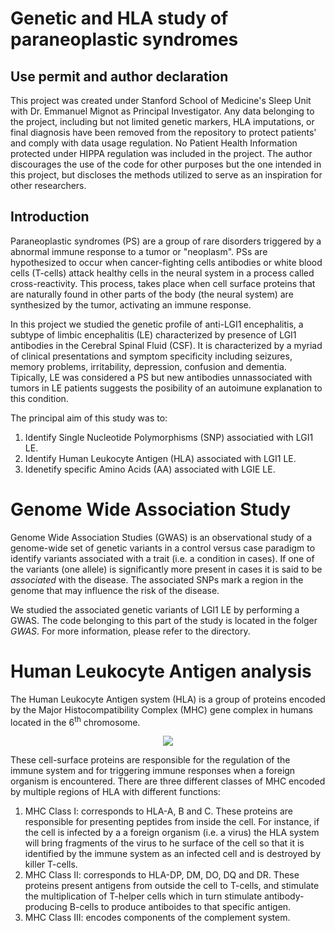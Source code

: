 # Genetic and HLA study of paraneoplastic syndromes 

## Use permit and author declaration 
This project was created under Stanford School of Medicine's Sleep Unit with Dr. Emmanuel Mignot as Principal Investigator. Any data belonging to the project, including but not limited genetic markers, HLA imputations, or final diagnosis have been removed from the repository to protect patients' and comply with data usage regulation. No Patient Health Information protected under HIPPA regulation was included in the project. The author discourages the use of the code for other purposes but the one intended in this project, but discloses the methods utilized to serve as an inspiration for other researchers.  

## Introduction 

Paraneoplastic syndromes (PS) are a group of rare disorders triggered by a abnormal immune response to a tumor or "neoplasm". PSs are hypothesized to occur when cancer-fighting cells antibodies or white blood cells (T-cells) attack healthy cells in the neural system in a process called cross-reactivity. This process, takes place when cell surface proteins that are naturally found in other parts of the body (the neural system) are synthesized by the tumor, activating an immune response.

In this project we studied the genetic profile of anti-LGI1 encephalitis, a subtype of limbic encephalitis (LE) characterized by presence of LGI1 antibodies in the Cerebral Spinal Fluid (CSF). It is characterized by a myriad of clinical presentations and symptom specificity including seizures, memory problems, irritability, depression, confusion and dementia. Tipically, LE was considered a PS but new antibodies unnassociated with tumors in LE patients suggests the posibility of an autoimune explanation to this condition.

The principal aim of this study was to:
1. Identify Single Nucleotide Polymorphisms (SNP) associatied with LGI1 LE.
2. Identify Human Leukocyte Antigen (HLA) associated with LGI1 LE.
3. Idenetify specific Amino Acids (AA) associated with LGIE LE.

# Genome Wide Association Study

Genome Wide Association Studies (GWAS) is an observational study of a genome-wide set of genetic variants in a control versus case paradigm to identify variants associated with a trait (i.e. a condition in cases). If one of the variants (one allele) is significantly more present in cases it is said to be *associated* with the disease. The associated SNPs mark a region in the genome that may influence the risk of the disease. 

We studied the associated genetic variants of LGI1 LE by performing a GWAS. The code belonging to this part of the study is located in the folger *GWAS*. For more information, please refer to the directory. 

# Human Leukocyte Antigen analysis

The Human Leukocyte Antigen system (HLA) is a group of proteins encoded by the Major Histocompatibility Complex (MHC) gene complex in humans located in the 6<sup>th</sup> chromosome.

<p align="center">
  <img src="https://upload.wikimedia.org/wikipedia/commons/7/77/HLA.svg">
</p>


These cell-surface proteins are responsible for the regulation of the immune system and for triggering immune responses when a foreign organism is encountered. There are three different classes of MHC encoded by multiple regions of HLA with different functions:
1. MHC Class I: corresponds to HLA-A, B and C. These proteins are responsible for presenting peptides from inside the cell. For instance, if the cell is infected by a a foreign organism (i.e. a virus) the HLA system will bring fragments of the virus to he surface of the cell so that it is identified by the immune system as an infected cell and is destroyed by killer T-cells.
2. MHC Class II: corresponds to HLA-DP, DM, DO, DQ and DR. These proteins present antigens from outside the cell to T-cells, and stimulate the multiplication of T-helper cells which in turn stimulate antibody-producing B-cells to produce antiboides to that specific antigen.
3. MHC Class III: encodes components of the complement system. 
